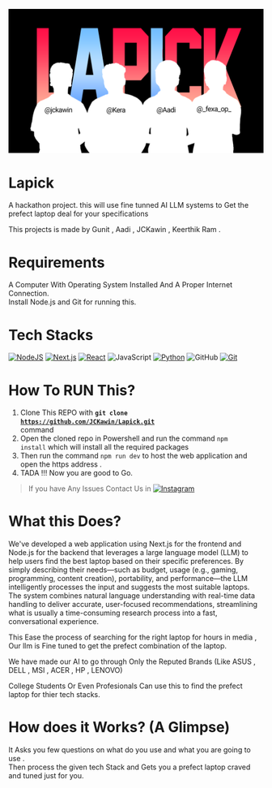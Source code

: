 ![](banner.png)

# Lapick
A hackathon project. this will use fine tunned AI LLM systems to Get the prefect laptop deal for your specifications

This projects is made by Gunit  , Aadi , JCKawin , Keerthik Ram .

# Requirements

A Computer With Operating System Installed And A Proper Internet Connection.<br>
Install Node.js and Git for running this.

# Tech Stacks

[![NodeJS](https://img.shields.io/badge/Node.js-6DA55F?logo=node.js&logoColor=white)](https://nodejs.org/en) [![Next.js](https://img.shields.io/badge/Next.js-black?logo=next.js&logoColor=white)](https://nextjs.org/) [![React](https://img.shields.io/badge/React-%2320232a.svg?logo=react&logoColor=%2361DAFB)](https://react.dev/) ![JavaScript](https://img.shields.io/badge/JavaScript-F7DF1E?logo=javascript&logoColor=000) [![Python](https://img.shields.io/badge/Python-3776AB?logo=python&logoColor=fff)](https://www.python.org/downloads/) ![GitHub](https://img.shields.io/badge/GitHub-%23121011.svg?logo=github&logoColor=white) [![Git](https://img.shields.io/badge/Git-F05032?logo=git&logoColor=fff)](https://git-scm.com/downloads)

# How To RUN This?

1. Clone This REPO with **<code>git clone https://github.com/JCKawin/Lapick.git </code>** command
2. Open the cloned repo in Powershell and run the command <code>npm install</code> which will install all the required packages
3. Then run the command <code>npm run dev</code> to host the web application and open the https address .
4. TADA !!! Now you are good to Go.

>  If you have Any Issues Contact Us in [![Instagram](https://img.shields.io/badge/Instagram-%23E4405F.svg?logo=Instagram&logoColor=white)](https://www.instagram.com/jckawin/)

# What this Does?

We've developed a web application using Next.js for the frontend and Node.js for the backend that leverages a large language model (LLM) to help users find the best laptop based on their specific preferences. By simply describing their needs—such as budget, usage (e.g., gaming, programming, content creation), portability, and performance—the LLM intelligently processes the input and suggests the most suitable laptops. The system combines natural language understanding with real-time data handling to deliver accurate, user-focused recommendations, streamlining what is usually a time-consuming research process into a fast, conversational experience.

This Ease the process of searching for the right laptop for hours in media , Our llm is Fine tuned to get the prefect combination of the  laptop.

We have made our AI to go through Only the Reputed Brands (Like ASUS , DELL , MSI , ACER , HP , LENOVO)

College Students Or Even Profesionals Can use this to find the prefect laptop for thier tech stacks.

# How does it Works? (A Glimpse)

It Asks you few questions on what do you use and what you are going to use . <br>
Then process the given tech Stack and Gets you a prefect laptop craved and tuned just for you.
